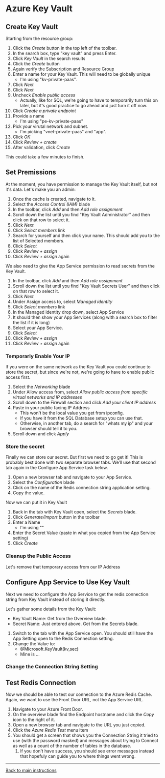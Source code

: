# Azure Key Vault

## Create Key Vault
Starting from the resource group:

1. Click the _Create_ button in the top left of the toolbar.
1. In the search box, type "key vault" and press Enter.
1. Click _Key Vault_ in the search results
1. Click the _Create_ button
1. Again verify the Subscription and Resource Group
1. Enter a name for your Key Vault.  This will need to be globally unique
	- I'm using "kv-private-paas".
1. Click _Next_
1. Click _Next_
1. Uncheck _Enable public access_
    - Actually, like for SQL, we're going to have to temporarily turn this on later, but it's good practice to go ahead and just turn it off now.
1. Click _Create a private endpoint_
1. Provide a name
    - I'm using "pe-kv-private-paas"
1. Pick your virutal network and subnet.
    - I'm picking "vnet-private-paas" and "app".
1. Click _OK_
1. Click _Review + create_
1. After validation, click _Create_

This could take a few minutes to finish.

## Set Premissions
At the moment, you have permission to manage the Key Vault itself, but not it's data.  Let's make you an admin:

1. Once the cache is created, navigate to it.
1. Select the _Access Control (IAM)_ blade
1. In the toolbar, click _Add_ and then _Add role assignment_
1. Scroll down the list until you find "Key Vault Administrator" and then click on that row to select it.
1. Click _Next_
1. Click _Select members_ link
1. Search for yourself and then click your name.  This should add you to the list of Selected members.
1. Click _Select_
1. Click _Review + assign_
1. Click _Review + assign_ again

We also need to give the App Service permission to read secrets from the Key Vault. 

1. In the toolbar, click _Add_ and then _Add role assignment_
1. Scroll down the list until you find "Key Vault Secrets User" and then click on that row to select it.
1. Click _Next_
1. Under Assign access to, select _Managed identity_
1. Click _Select members_ link
1. In the Managed identity drop down, select App Service
1. It should then show your App Services (along with a search box to filter the list if it is long)
1. Select your App Service.
1. Click _Select_
1. Click _Review + assign_
1. Click _Review + assign_ again

### Temporarly Enable Your IP
If you were on the same network as the Key Vault you could continue to store the secret, but since we're not, we're going to have to enable public access first.

1. Select the _Networking_ blade
1. Under Allow access from, select _Allow public access from specific virtual networks and IP addresses_
1. Scroll down to the Firewall section and click _Add your client IP address_
1. Paste in your public facing IP Address
    - This won't be the local value you get from ipconfig.
    - If you have it from the SQL Database setup you can use that.
    - Otherwise, in another tab, do a search for "whats my ip" and your browser should tell it to you.
1. Scroll down and click _Apply_

### Store the secret
Finally we can store our secret.  But first we need to go get it! This is probably best done with two separate browser tabs.  We'll use that second tab again in the Configure App Service task below.  

1. Open a new browser tab and navigate to your App Service.
1. Select the _Configuration_ blade
1. Click on the name of the Redis connection string application setting.
1. Copy the value.

Now we can put it in Key Vault
1. Back in the tab with Key Vault open, select the _Secrets_ blade.
1. Click _Generate/Import_ button in the toolbar
1. Enter a Name
    - I'm using ""
1. Enter the Secret Value (paste in what you copied from the App Service setting)
1. Click _Create_

### Cleanup the Public Access
Let's remove that temporary access from our IP Address


## Configure App Service to Use Key Vault
Next we need to configure the App Service to get the redis connection string from Key Vault instead of storing it directly.

Let's gather some details from the Key Vault:
- Key Vault Name: Get from the Overview blade.
- Secret Name: Just entered above.  Get from the Secrets blade.

1. Switch to the tab with the App Service open.  You should still have the App Setting open to the Redis Connection setting.
1. Change the Value to:
    - @Microsoft.KeyVault(kv,sec)
    - Mine is ...


### Change the Connection String Setting

## Test Redis Connection
Now we should be able to test our connection to the Azure Redis Cache. Again, we want to use the Front Door URL, not the App Service URL. 
1. Navigate to your Azure Front Door.
2. On the overview blade find the Endpoint hostname and click the _Copy_ icon to the right of it.
3. Open a new browser tab and navigate to the URL you just copied.
4. Click the _Azure Redis Test_ menu item
5. You should get a screen that shows you the Connection String it tried to use (with the password masked) and messages about trying to Connect as well as a count of the number of tables in the database.
    1. If you don't have success, you should see error messages instead that hopefuly can guide you to where things went wrong.

---
[Back to main instructions](/README.md)